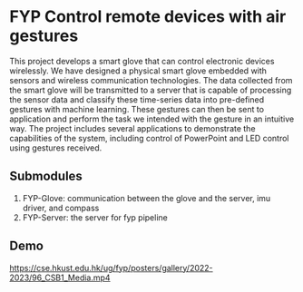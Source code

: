 # FYP Control remote devices with air gestures

This project develops a smart glove that can control electronic devices wirelessly. We have designed a physical smart glove embedded with sensors and wireless communication technologies. The data collected from the smart glove will be transmitted to a server that is capable of processing the sensor data and classify these time-series data into pre-defined gestures with machine learning. These gestures can then be sent to application and perform the task we intended with the gesture in an intuitive way. The project includes several applications to demonstrate the capabilities of the system, including control of PowerPoint and LED control using gestures received.


## Submodules
1. FYP-Glove: communication between the glove and the server, imu driver, and compass
2. FYP-Server: the server for fyp pipeline

## Demo
https://cse.hkust.edu.hk/ug/fyp/posters/gallery/2022-2023/96_CSB1_Media.mp4
